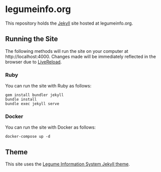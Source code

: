 # legumeinfo.org
This repository holds the [Jekyll](https://jekyllrb.com/) site hosted at legumeinfo.org.

## Running the Site
The following methods will run the site on your computer at http://localhost:4000.
Changes made will be immediately reflected in the browser due to [LiveReload](http://livereload.com/).

### Ruby
You can run the site with Ruby as follows:

    gem install bundler jekyll
    bundle install
    bundle exec jekyll serve

### Docker
You can run the site with Docker as follows:

    docker-compose up -d

## Theme
This site uses the [Legume Information System Jekyll theme](https://github.com/legumeinfo/jekyll-theme-legumeinfo).
